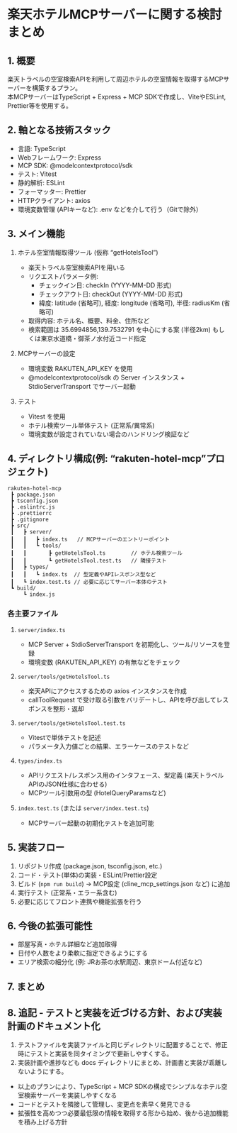 # 楽天ホテルMCPサーバーに関する検討まとめ

## 1. 概要
楽天トラベルの空室検索APIを利用して周辺ホテルの空室情報を取得するMCPサーバーを構築するプラン。  
本MCPサーバーはTypeScript + Express + MCP SDKで作成し、ViteやESLint, Prettier等を使用する。

## 2. 軸となる技術スタック
- 言語: TypeScript  
- Webフレームワーク: Express  
- MCP SDK: @modelcontextprotocol/sdk  
- テスト: Vitest  
- 静的解析: ESLint  
- フォーマッター: Prettier  
- HTTPクライアント: axios  
- 環境変数管理 (APIキーなど): .env などを介して行う（Gitで除外）

## 3. メイン機能
1. ホテル空室情報取得ツール (仮称 “getHotelsTool”)  
   - 楽天トラベル空室検索APIを用いる  
   - リクエストパラメータ例:  
     - チェックイン日: checkIn (YYYY-MM-DD 形式)  
     - チェックアウト日: checkOut (YYYY-MM-DD 形式)  
     - 緯度: latitude (省略可), 経度: longitude (省略可), 半径: radiusKm (省略可)  
   - 取得内容: ホテル名、概要、料金、住所など  
   - 検索範囲は 35.6994856,139.7532791 を中心にする案 (半径2km) もしくは東京水道橋・御茶ノ水付近コード指定  

2. MCPサーバーの設定
   - 環境変数 RAKUTEN_API_KEY を使用  
   - @modelcontextprotocol/sdk の Server インスタンス + StdioServerTransport でサーバー起動

3. テスト
   - Vitest を使用  
   - ホテル検索ツール単体テスト (正常系/異常系)  
   - 環境変数が設定されていない場合のハンドリング検証など  

## 4. ディレクトリ構成(例: “rakuten-hotel-mcp”プロジェクト)
```
rakuten-hotel-mcp
 ┣ package.json
 ┣ tsconfig.json
 ┣ .eslintrc.js
 ┣ .prettierrc
 ┣ .gitignore
 ┣ src/
 ┃   ┣ server/
 ┃   ┃   ┣ index.ts   // MCPサーバーのエントリーポイント
 ┃   ┃   ┗ tools/
 ┃   ┃       ┣ getHotelsTool.ts        // ホテル検索ツール
 ┃   ┃       ┗ getHotelsTool.test.ts   // 隣接テスト
 ┃   ┣ types/
 ┃   ┃   ┗ index.ts  // 型定義やAPIレスポンス型など
 ┃   ┗ index.test.ts // 必要に応じてサーバー本体のテスト
 ┗ build/
     ┗ index.js
```

### 各主要ファイル
1. `server/index.ts`  
   - MCP Server + StdioServerTransport を初期化し、ツール/リソースを登録  
   - 環境変数 (RAKUTEN_API_KEY) の有無などをチェック  

2. `server/tools/getHotelsTool.ts`  
   - 楽天APIにアクセスするための axios インスタンスを作成  
   - callToolRequest で受け取る引数をバリデートし、APIを呼び出してレスポンスを整形・返却  

3. `server/tools/getHotelsTool.test.ts`  
   - Vitestで単体テストを記述  
   - パラメータ入力値ごとの結果、エラーケースのテストなど  

4. `types/index.ts`  
   - APIリクエスト/レスポンス用のインタフェース、型定義 (楽天トラベルAPIのJSON仕様に合わせる)  
   - MCPツール引数用の型 (HotelQueryParamsなど)  

5. `index.test.ts` (または `server/index.test.ts`)  
   - MCPサーバー起動の初期化テストを追加可能  

## 5. 実装フロー
1. リポジトリ作成 (package.json, tsconfig.json, etc.)  
2. コード・テスト(単体)の実装・ESLint/Prettier設定  
3. ビルド (`npm run build`) → MCP設定 (cline_mcp_settings.json など) に追加  
4. 実行テスト (正常系・エラー系含む)  
5. 必要に応じてフロント連携や機能拡張を行う  

## 6. 今後の拡張可能性
- 部屋写真・ホテル詳細など追加取得  
- 日付や人数をより柔軟に指定できるようにする  
- エリア検索の細分化 (例: JRお茶の水駅周辺、東京ドーム付近など)

## 7. まとめ

## 8. 追記 - テストと実装を近づける方針、および実装計画のドキュメント化
1. テストファイルを実装ファイルと同じディレクトリに配置することで、修正時にテストと実装を同タイミングで更新しやすくする。  
2. 実装計画や進捗なども docs ディレクトリにまとめ、計画書と実装が乖離しないようにする。  

- 以上のプランにより、TypeScript + MCP SDKの構成でシンプルなホテル空室検索サーバーを実装しやすくなる  
- コードとテストを隣接して管理し、変更点を素早く発見できる  
- 拡張性を高めつつ必要最低限の情報を取得する形から始め、後から追加機能を積み上げる方針
